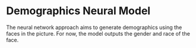 # Demographics Neural Model

The neural network approach aims to generate demographics using the faces in the picture. For now, the model outputs the gender and race of the face.

